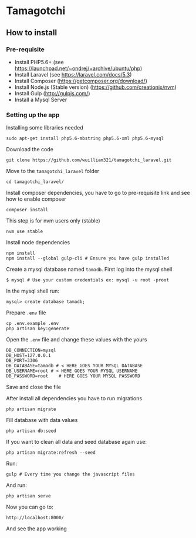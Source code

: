 # Tamagotchi

## How to install

### Pre-requisite
 * Install PHP5.6+ (see https://launchpad.net/~ondrej/+archive/ubuntu/php)
 * Install Laravel (see https://laravel.com/docs/5.3)
 * Install Composer (https://getcomposer.org/download/)
 * Install Node.js (Stable version) (https://github.com/creationix/nvm)
 * Install Gulp (http://gulpjs.com/)
 * Install a Mysql Server
 
### Setting up the app
Installing some libraries needed
```
sudo apt-get install php5.6-mbstring php5.6-xml php5.6-mysql
```
Download the code
```
git clone https://github.com/wuilliam321/tamagotchi_laravel.git
```
Move to the `tamagotchi_laravel` folder
```
cd tamagotchi_laravel/
```
Install composer dependencies, you have to go to pre-requisite link and see how to enable composer
```
composer install
```
This step is for nvm users only (stable)
```
nvm use stable
```
Install node dependencies
```
npm install
npm install --global gulp-cli # Ensure you have gulp installed
```
Create a mysql database named `tamadb`. First log into the mysql shell
```
$ mysql # Use your custom credentials ex: mysql -u root -proot
```
In the mysql shell run:
```
mysql> create database tamadb; 
```
Prepare `.env` file
```
cp .env.example .env
php artisan key:generate
```
Open the `.env` file and change these values with the yours
```
DB_CONNECTION=mysql
DB_HOST=127.0.0.1
DB_PORT=3306
DB_DATABASE=tamadb # < HERE GOES YOUR MYSQL DATABASE
DB_USERNAME=root # < HERE GOES YOUR MYSQL USERNAME
DB_PASSWORD=root    # HERE GOES YOUR MYSQL PASSWORD
```
Save and close the file

After install all dependencies you have to run migrations
```
php artisan migrate
```
Fill database with data values
```
php artisan db:seed
```
If you want to clean all data and seed database again use:
```
php artisan migrate:refresh --seed
```
Run:
```
gulp # Every time you change the javascript files
```
And run:
```
php artisan serve
```
Now you can go to:
```
http://localhost:8000/
```
And see the app working

